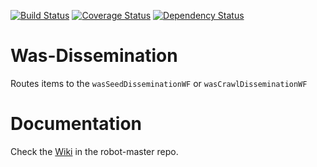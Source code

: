[![Build Status](https://travis-ci.org/sul-dlss/was-dissemination.svg?branch=master)](https://travis-ci.org/sul-dlss/was-dissemination) [![Coverage Status](https://coveralls.io/repos/sul-dlss/was-dissemination/badge.png)](https://coveralls.io/r/sul-dlss/was-dissemination) [![Dependency Status](https://gemnasium.com/sul-dlss/was-dissemination.svg)](https://gemnasium.com/sul-dlss/was-dissemination)
 
# Was-Dissemination

Routes items to the `wasSeedDisseminationWF` or `wasCrawlDisseminationWF`

# Documentation

Check the [Wiki](https://github.com/sul-dlss/robot-master/wiki) in the robot-master repo.
